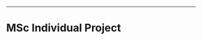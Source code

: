 --------------------------------------------------------------------------------------------

# MSc Individual Project